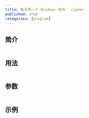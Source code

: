 ```yaml
---
title: 每天学一个 Windows 命令： cipher
published: true
categories: [program]
---
```


## 简介
```
```

## 用法
```
```

## 参数
```
```

## 示例
```cmd
``` 